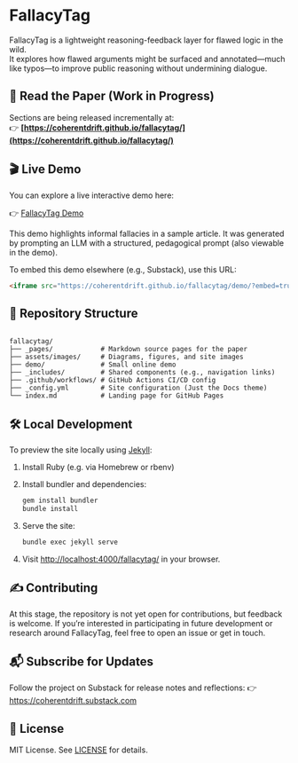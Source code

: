 # FallacyTag

FallacyTag is a lightweight reasoning-feedback layer for flawed logic in the wild.  
It explores how flawed arguments might be surfaced and annotated—much like typos—to improve public reasoning without undermining dialogue.

## 📄 Read the Paper (Work in Progress)

Sections are being released incrementally at:  
👉 **[https://coherentdrift.github.io/fallacytag/](https://coherentdrift.github.io/fallacytag/)**

## 🎬 Live Demo

You can explore a live interactive demo here:

👉 [FallacyTag Demo](https://coherentdrift.github.io/fallacytag/demo/)

This demo highlights informal fallacies in a sample article. It was generated by prompting an LLM with a structured, pedagogical prompt (also viewable in the demo).

To embed this demo elsewhere (e.g., Substack), use this URL:

```html
<iframe src="https://coherentdrift.github.io/fallacytag/demo/?embed=true" width="100%" height="600" style="border:none;"></iframe>
```

## 📁 Repository Structure

<pre lang="markdown"><code>
fallacytag/
├── _pages/            # Markdown source pages for the paper
├── assets/images/     # Diagrams, figures, and site images
├── demo/              # Small online demo
├── _includes/         # Shared components (e.g., navigation links)
├── .github/workflows/ # GitHub Actions CI/CD config
├── _config.yml        # Site configuration (Just the Docs theme)
└── index.md           # Landing page for GitHub Pages
</code></pre>

## 🛠 Local Development

To preview the site locally using [Jekyll](https://jekyllrb.com/):

1. Install Ruby (e.g. via Homebrew or rbenv)
2. Install bundler and dependencies:

   ```bash
   gem install bundler
   bundle install
   ```

3. Serve the site:

   ```bash
   bundle exec jekyll serve
   ```

4. Visit <http://localhost:4000/fallacytag/> in your browser.

## ✍️ Contributing

At this stage, the repository is not yet open for contributions, but feedback is welcome.
If you’re interested in participating in future development or research around FallacyTag, feel free to open an issue or get in touch.

## 📬 Subscribe for Updates

Follow the project on Substack for release notes and reflections:
👉 <https://coherentdrift.substack.com>

## 📝 License

MIT License. See [LICENSE](https://opensource.org/licenses/MIT) for details.
